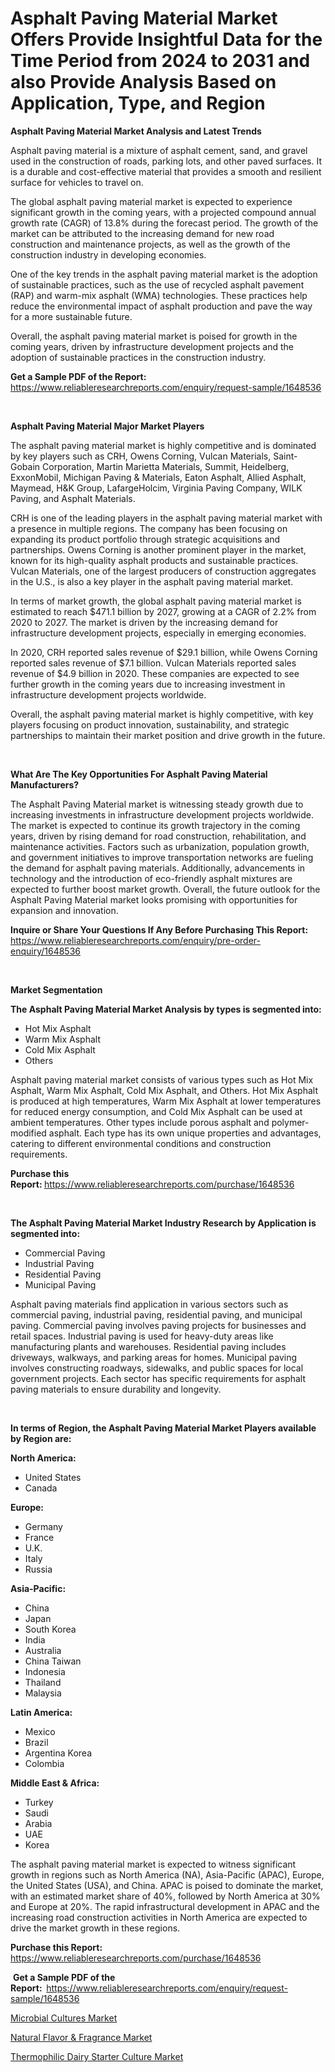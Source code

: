 <p><h1>Asphalt Paving Material Market Offers Provide Insightful Data for the Time Period from 2024 to 2031 and also Provide Analysis Based on Application, Type, and Region</h1></p><p><strong>Asphalt Paving Material Market Analysis and Latest Trends</strong></p>
<p><p>Asphalt paving material is a mixture of asphalt cement, sand, and gravel used in the construction of roads, parking lots, and other paved surfaces. It is a durable and cost-effective material that provides a smooth and resilient surface for vehicles to travel on.</p><p>The global asphalt paving material market is expected to experience significant growth in the coming years, with a projected compound annual growth rate (CAGR) of 13.8% during the forecast period. The growth of the market can be attributed to the increasing demand for new road construction and maintenance projects, as well as the growth of the construction industry in developing economies.</p><p>One of the key trends in the asphalt paving material market is the adoption of sustainable practices, such as the use of recycled asphalt pavement (RAP) and warm-mix asphalt (WMA) technologies. These practices help reduce the environmental impact of asphalt production and pave the way for a more sustainable future.</p><p>Overall, the asphalt paving material market is poised for growth in the coming years, driven by infrastructure development projects and the adoption of sustainable practices in the construction industry.</p></p>
<p><strong>Get a Sample PDF of the Report:&nbsp;</strong> <a href="https://www.reliableresearchreports.com/enquiry/request-sample/1648536">https://www.reliableresearchreports.com/enquiry/request-sample/1648536</a></p>
<p>&nbsp;</p>
<p><strong>Asphalt Paving Material Major Market Players</strong></p>
<p><p>The asphalt paving material market is highly competitive and is dominated by key players such as CRH, Owens Corning, Vulcan Materials, Saint-Gobain Corporation, Martin Marietta Materials, Summit, Heidelberg, ExxonMobil, Michigan Paving & Materials, Eaton Asphalt, Allied Asphalt, Maymead, H&K Group, LafargeHolcim, Virginia Paving Company, WILK Paving, and Asphalt Materials.</p><p>CRH is one of the leading players in the asphalt paving material market with a presence in multiple regions. The company has been focusing on expanding its product portfolio through strategic acquisitions and partnerships. Owens Corning is another prominent player in the market, known for its high-quality asphalt products and sustainable practices. Vulcan Materials, one of the largest producers of construction aggregates in the U.S., is also a key player in the asphalt paving material market.</p><p>In terms of market growth, the global asphalt paving material market is estimated to reach $471.1 billion by 2027, growing at a CAGR of 2.2% from 2020 to 2027. The market is driven by the increasing demand for infrastructure development projects, especially in emerging economies.</p><p>In 2020, CRH reported sales revenue of $29.1 billion, while Owens Corning reported sales revenue of $7.1 billion. Vulcan Materials reported sales revenue of $4.9 billion in 2020. These companies are expected to see further growth in the coming years due to increasing investment in infrastructure development projects worldwide.</p><p>Overall, the asphalt paving material market is highly competitive, with key players focusing on product innovation, sustainability, and strategic partnerships to maintain their market position and drive growth in the future.</p></p>
<p>&nbsp;</p>
<p><strong>What Are The Key Opportunities For Asphalt Paving Material Manufacturers?</strong></p>
<p><p>The Asphalt Paving Material market is witnessing steady growth due to increasing investments in infrastructure development projects worldwide. The market is expected to continue its growth trajectory in the coming years, driven by rising demand for road construction, rehabilitation, and maintenance activities. Factors such as urbanization, population growth, and government initiatives to improve transportation networks are fueling the demand for asphalt paving materials. Additionally, advancements in technology and the introduction of eco-friendly asphalt mixtures are expected to further boost market growth. Overall, the future outlook for the Asphalt Paving Material market looks promising with opportunities for expansion and innovation.</p></p>
<p><strong>Inquire or Share Your Questions If Any Before Purchasing This Report:</strong> <a href="https://www.reliableresearchreports.com/enquiry/pre-order-enquiry/1648536">https://www.reliableresearchreports.com/enquiry/pre-order-enquiry/1648536</a></p>
<p>&nbsp;</p>
<p><strong>Market Segmentation</strong></p>
<p><strong>The Asphalt Paving Material Market Analysis by types is segmented into:</strong></p>
<p><ul><li>Hot Mix Asphalt</li><li>Warm Mix Asphalt</li><li>Cold Mix Asphalt</li><li>Others</li></ul></p>
<p><p>Asphalt paving material market consists of various types such as Hot Mix Asphalt, Warm Mix Asphalt, Cold Mix Asphalt, and Others. Hot Mix Asphalt is produced at high temperatures, Warm Mix Asphalt at lower temperatures for reduced energy consumption, and Cold Mix Asphalt can be used at ambient temperatures. Other types include porous asphalt and polymer-modified asphalt. Each type has its own unique properties and advantages, catering to different environmental conditions and construction requirements.</p></p>
<p><strong>Purchase this Report:&nbsp;</strong><a href="https://www.reliableresearchreports.com/purchase/1648536">https://www.reliableresearchreports.com/purchase/1648536</a></p>
<p>&nbsp;</p>
<p><strong>The Asphalt Paving Material Market Industry Research by Application is segmented into:</strong></p>
<p><ul><li>Commercial Paving</li><li>Industrial Paving</li><li>Residential Paving</li><li>Municipal Paving</li></ul></p>
<p><p>Asphalt paving materials find application in various sectors such as commercial paving, industrial paving, residential paving, and municipal paving. Commercial paving involves paving projects for businesses and retail spaces. Industrial paving is used for heavy-duty areas like manufacturing plants and warehouses. Residential paving includes driveways, walkways, and parking areas for homes. Municipal paving involves constructing roadways, sidewalks, and public spaces for local government projects. Each sector has specific requirements for asphalt paving materials to ensure durability and longevity.</p></p>
<p>&nbsp;</p>
<p><strong>In terms of Region, the Asphalt Paving Material Market Players available by Region are:</strong></p>
<p>
    <p> <strong> North America: </strong>
        <ul>
            <li>United States</li>
            <li>Canada</li>
        </ul>
        </p> 
    <p> <strong> Europe: </strong>
        <ul>
            <li>Germany</li>
            <li>France</li>
            <li>U.K.</li>
            <li>Italy</li>
            <li>Russia</li>
        </ul>
        </p> 
    <p> <strong> Asia-Pacific: </strong>
        <ul>
            <li>China</li>
            <li>Japan</li>
            <li>South Korea</li>
            <li>India</li>
            <li>Australia</li>
            <li>China Taiwan</li>
            <li>Indonesia</li>
            <li>Thailand</li>
            <li>Malaysia</li>
        </ul>
        </p> 
    <p> <strong> Latin America: </strong>
        <ul>
            <li>Mexico</li>
            <li>Brazil</li>
            <li>Argentina Korea</li>
            <li>Colombia</li>
        </ul>
        </p> 
    <p> <strong> Middle East & Africa: </strong>
        <ul>
            <li>Turkey</li>
            <li>Saudi</li>
            <li>Arabia</li>
            <li>UAE</li>
            <li>Korea</li>
        </ul>
    </p>
    </p>
<p><p>The asphalt paving material market is expected to witness significant growth in regions such as North America (NA), Asia-Pacific (APAC), Europe, the United States (USA), and China. APAC is poised to dominate the market, with an estimated market share of 40%, followed by North America at 30% and Europe at 20%. The rapid infrastructural development in APAC and the increasing road construction activities in North America are expected to drive the market growth in these regions.</p></p>
<p><strong>Purchase this Report: </strong><a href="https://www.reliableresearchreports.com/purchase/1648536">https://www.reliableresearchreports.com/purchase/1648536</a></p>
<p>&nbsp;<strong>Get a Sample PDF of the Report:&nbsp;&nbsp;</strong><a href="https://www.reliableresearchreports.com/enquiry/request-sample/1648536">https://www.reliableresearchreports.com/enquiry/request-sample/1648536</a></p>
<p><strong></strong></p>
<p><p><a href="https://view.publitas.com/reportprime-1/microbial-cultures-market-size-evaluating-its-market-trends-growth-and-projections-2023-2030/">Microbial Cultures Market</a></p><p><a href="https://view.publitas.com/reportprime-1/natural-flavor-fragrance-market-size-furnishes-valuable-information-encompassing-market-share-market-trends-and-projections-spanning-from-2023-to-2030/">Natural Flavor & Fragrance Market</a></p><p><a href="https://view.publitas.com/reportprime-1/thermophilic-dairy-starter-culture-market-offer-valuable-insights-into-market-size-market-share-market-trends-and-projections-spanning-from-2023-to-2030/">Thermophilic Dairy Starter Culture Market</a></p></p>